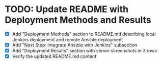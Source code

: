 # TODO: Update README with Deployment Methods and Results

- [x] Add "Deployment Methods" section to README.md describing local Jenkins deployment and remote Ansible deployment
- [x] Add "Next Step: Integrate Ansible with Jenkins" subsection
- [x] Add "Deployment Results" section with server screenshots in 3 rows
- [x] Verify the updated README.md content
